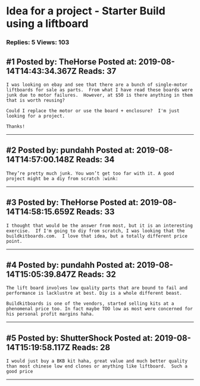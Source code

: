 # Idea for a project - Starter Build using a liftboard

### Replies: 5 Views: 103

## \#1 Posted by: TheHorse Posted at: 2019-08-14T14:43:34.367Z Reads: 37

```
I was looking on ebay and see that there are a bunch of single-motor liftboards for sale as parts.  From what I have read these boards were junk due to motor failures.  However, at $50 is there anything in them that is worth reusing?

Could I replace the motor or use the board + enclosure?  I'm just looking for a project.

Thanks!
```

---
## \#2 Posted by: pundahh Posted at: 2019-08-14T14:57:00.148Z Reads: 34

```
They’re pretty much junk. You won’t get too far with it. A good project might be a diy from scratch :wink:
```

---
## \#3 Posted by: TheHorse Posted at: 2019-08-14T14:58:15.659Z Reads: 33

```
I thought that would be the answer from most, but it is an interesting exercise.  If I'm going to diy from scratch, I was looking that the buildkitboards.com.  I love that idea, but a totally different price point.
```

---
## \#4 Posted by: pundahh Posted at: 2019-08-14T15:05:39.847Z Reads: 32

```
The lift board involves low quality parts that are bound to fail and performance is lacklustre at best. Diy is a whole different beast.

Buildkitboards is one of the vendors, started selling kits at a phenomenal price too. In fact maybe TOO low as most were concerned for his personal profit margins haha.
```

---
## \#5 Posted by: ShutterShock Posted at: 2019-08-14T15:19:58.117Z Reads: 28

```
I would just buy a BKB kit haha, great value and much better quality than most chinese low end clones or anything like liftboard.  Such a good price
```

---
